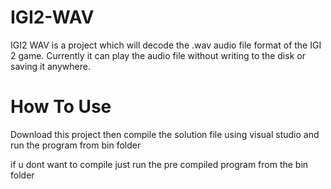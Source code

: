 # IGI2-WAV

IGI2 WAV is a project which will decode the .wav audio file format of the IGI 2 game. Currently it can play the audio file without writing to the disk or saving it anywhere.

# How To Use

Download this project then compile the solution file using visual studio and run the program from bin folder

if u dont want to compile just run the pre compiled program from the bin folder
